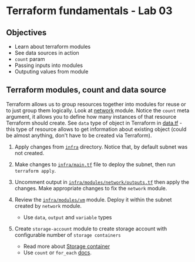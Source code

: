 # Terraform fundamentals - Lab 03

## Objectives

- Learn about terraform modules
- See data sources in action
- `count` param
- Passing inputs into modules
- Outputing values from module

## Terraform modules, count and data source

Terraform allows us to group resources together into modules for reuse or to just group them logically.
Look at [network](./infra/modules/network/) module. Notice the `count` meta argument, it allows you to define how many instances of that resource Terraform should create.
See `data` type of object in Terraform in [data.tf](./infra/modules/network/data.tf) - this type of resource allows to get information about existing object (could be almost anything, don't have to be created via Terraform).

1. Apply changes from [`infra`](./infra/) directory. Notice that, by default subnet was not created.
   
2. Make changes to [`infra/main.tf`](./infra/main.tf) file to deploy the subnet, then run `terraform apply`.
   
3. Uncomment output in [`infra/modules/network/outputs.tf`](./infra/modules/network/outputs.tf) then apply the changes. Make appropriate changes to fix the `network` module.
   
4. Review the [`infra/modules/vm`](infra/modules/vm) module. Deploy it within the subnet created by `network` module. 
   - Use `data`, `output` and `variable` types
  
5. Create `storage-account` module to create storage account with configurable number of `storage containers` 
   - Read more about [Storage container](https://registry.terraform.io/providers/hashicorp/azurerm/1.43.0/docs/resources/storage_container)
   - Use `count` or `for_each` [docs](https://developer.hashicorp.com/terraform/language/meta-arguments/for_each).
